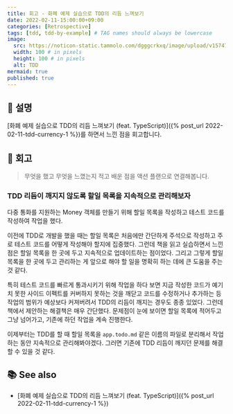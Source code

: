 ```yaml
---
title: 회고 - 화폐 예제 실습으로 TDD의 리듬 느껴보기
date: 2022-02-11-15:00:00+09:00
categories: [Retrospective]
tags: [tdd, tdd-by-example] # TAG names should always be lowercase
image:
  src: https://noticon-static.tammolo.com/dgggcrkxq/image/upload/v1574740301/noticon/up950fjgyekwqizq6xa6.png
  width: 100 # in pixels
  height: 100 # in pixels
  alt: TDD
mermaid: true
published: true
---
```


## 💁 설명

[화폐 예제 실습으로 TDD의 리듬 느껴보기 (feat. TypeScript)]({% post_url 2022-02-11-tdd-currency-1 %})를 하면서 느낀 점을 회고합니다.

## 📝 회고

> 무엇을 했고 무엇을 느꼈는지 적고 배운 점을 액션 플랜으로 연결해봅니다.

### TDD 리듬이 깨지지 않도록 할일 목록을 지속적으로 관리해보자

다중 통화를 지원하는 Money 객체를 만들기 위해 할일 목록을 작성하고 테스트 코드를 작성하여 작업을 했다.

이전에 TDD로 개발을 했을 때는 할일 목록은 처음에만 간단하게 주석으로 작성하고 주로 테스트 코드를 어떻게 작성해야 할지에 집중했다. 그런데 책을 읽고 실습하면서 느낀 점은 할일 목록을 한 곳에 두고 지속적으로 업데이트하는 점이었다. 그리고 그렇게 할일 목록을 한 곳에 두고 관리하는 게 앞으로 해야 할 일을 명확히 하는 데에 큰 도움을 주는 것 같다.

특히 테스트 코드를 빠르게 통과시키기 위해 작업을 하다 보면 지금 작성한 코드가 예기치 못한 사이드 이펙트를 커버하지 못하는 것을 깨닫고 코드를 수정하거나 추가하는 등 작업의 범위가 예상보다 커져버려서 TDD의 리듬이 깨지는 경우도 종종 있었다. 그런데 책에서 제안하는 해결책은 매우 간단했다. 문제점이 눈에 보이면 할일 목록에 적어두고 그냥 넘어가고, 기존에 하던 작업을 계속 진행한다.

이제부터는 TDD를 할 때 할일 목록을 `app.todo.md` 같은 이름의 파일로 분리해서 작업하는 동안 지속적으로 관리해봐야겠다. 그러면 기존에 TDD 리듬이 깨지던 문제를 해결할 수 있을 것 같다.

## 📚 See also

- [화폐 예제 실습으로 TDD의 리듬 느껴보기 (feat. TypeScript)]({% post_url 2022-02-11-tdd-currency-1 %})
